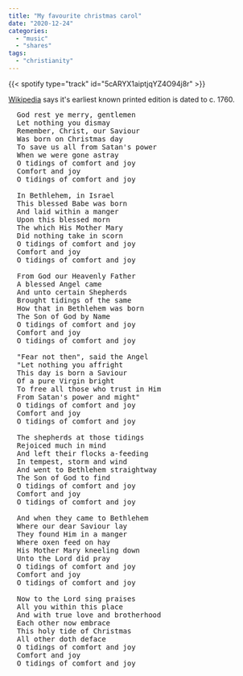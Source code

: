 ```yaml
---
title: "My favourite christmas carol"
date: "2020-12-24"
categories:
  - "music"
  - "shares"
tags:
  - "christianity"
---
```


{{< spotify type="track" id="5cARYX1aiptjqYZ4O94j8r" >}}

[Wikipedia](https://en.wikipedia.org/wiki/God_Rest_You_Merry,_Gentlemen) says it's earliest known printed edition is dated to c. 1760.

<pre>
  God rest ye merry, gentlemen
  Let nothing you dismay
  Remember, Christ, our Saviour
  Was born on Christmas day
  To save us all from Satan's power
  When we were gone astray
  O tidings of comfort and joy
  Comfort and joy
  O tidings of comfort and joy

  In Bethlehem, in Israel
  This blessed Babe was born
  And laid within a manger
  Upon this blessed morn
  The which His Mother Mary
  Did nothing take in scorn
  O tidings of comfort and joy
  Comfort and joy
  O tidings of comfort and joy

  From God our Heavenly Father
  A blessed Angel came
  And unto certain Shepherds
  Brought tidings of the same
  How that in Bethlehem was born
  The Son of God by Name
  O tidings of comfort and joy
  Comfort and joy
  O tidings of comfort and joy

  "Fear not then", said the Angel
  "Let nothing you affright
  This day is born a Saviour
  Of a pure Virgin bright
  To free all those who trust in Him
  From Satan's power and might"
  O tidings of comfort and joy
  Comfort and joy
  O tidings of comfort and joy

  The shepherds at those tidings
  Rejoiced much in mind
  And left their flocks a-feeding
  In tempest, storm and wind
  And went to Bethlehem straightway
  The Son of God to find
  O tidings of comfort and joy
  Comfort and joy
  O tidings of comfort and joy

  And when they came to Bethlehem
  Where our dear Saviour lay
  They found Him in a manger
  Where oxen feed on hay
  His Mother Mary kneeling down
  Unto the Lord did pray
  O tidings of comfort and joy
  Comfort and joy
  O tidings of comfort and joy

  Now to the Lord sing praises
  All you within this place
  And with true love and brotherhood
  Each other now embrace
  This holy tide of Christmas
  All other doth deface
  O tidings of comfort and joy
  Comfort and joy
  O tidings of comfort and joy
</pre>